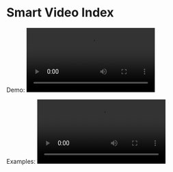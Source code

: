 # Smart Video Index
Demo:
<video src="./demos/Demo.mp4">

Examples:
<video src="./demos/Examples.mp4">
